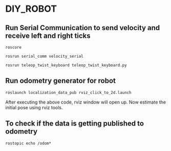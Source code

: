 # DIY_ROBOT
## Run Serial Communication to send velocity and receive left and right ticks   
```
roscore
```
```
rosrun serial_comm velocity_serial
```
```
rosrun teleop_twist_keyboard teleop_twist_keyboard.py
```

## Run odometry generator for robot   
```
roslaunch localization_data_pub rviz_click_to_2d.launch
```
After executing the above code, rviz window will open up. Now estimate the initial pose using rviz tools.

## To check if the data is getting published to odometry
```
rostopic echo /odom*
```

